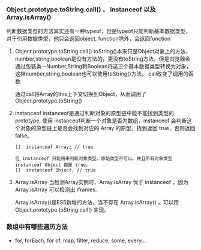 ### Object.prototype.toString.call() 、 instanceof 以及 Array.isArray()
判断数据类型的方法其实还有一种typeof，但是typeof只能判断基本数据类型，对于引用数据类型，他只会返回object,
function除外，会返回function

1. Object.prototype.toString.call()
    toString()本来只是Object对象上的方法，number,string,boolean是没有方法的，更没有toString方法，但是浏览器会通过包装类--Number,String和Boolean将这三个基本数据类型转换为对象，这样number,string,boolean也可以使用toString()方法。 
    call改变了调用的函数
    <!-- toString为Object的原型方法，而Array、Function等类型作为Object的实例，都重写了toString方法。不用的对象类型调用toString方法时，根据原型链的知识，调用的是对应的重写之后的toString方法(Function类型返回内容为函数体的字符串，Array类型返回元素组成的字符串)，而不会去调用Object上原型toString方法。 -->

    通过call将Array的this上下文切换到Object，从而调用了Object.prototype.toString()

2. instanceof
    instanceof是通过判断对象的原型链中能不能找到类型的prototype,
    使用 instanceof判断一个对象是否为数组，instanceof 会判断这个对象的原型链上是否会找到对应的 Array 的原型，找到返回 true，否则返回 false。

    ```
    []  instanceof Array; // true

    但 instanceof 只能用来判断对象类型，原始类型不可以。并且所有对象类型 instanceof Object 都是 true。
    []  instanceof Object; // true
    ```

3. Array.isArray
    当检测Array实例时，Array.isArray 优于 instanceof ，因为 Array.isArray 可以检测出 iframes.

    Array.isArray()是ES5新增的方法，当不存在 Array.isArray() ，可以用 Object.prototype.toString.call() 实现。

### 数组中有哪些遍历方法
- for, forEach, for of, map, filter, reduce, some, every...